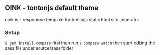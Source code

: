 ## OINK - tontonjs default theme

oink is a responsive template for tontonjs static html site generator

### Setup
  
  `$ gem install compass` first then run `$ compass watch` then start
  editing the sass file under source/sass folder
